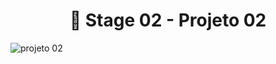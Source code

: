 <h1 align="center">
    🚀 Stage 02 - Projeto 02 </a>
</h1>

![projeto 02](https://user-images.githubusercontent.com/65200790/163741921-061a930e-d843-4ddf-b266-4f775e77c955.png)
